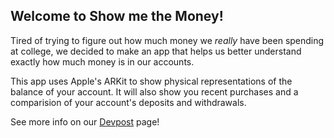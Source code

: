 ## Welcome to Show me the Money!

Tired of trying to figure out how much money we *really* have been spending at college, we decided to make an app that helps us better understand exactly how much money is in our accounts.

This app uses Apple's ARKit to show physical representations of the balance of your account. It will also show you recent purchases and a comparision of your account's deposits and withdrawals.

See more info on our [Devpost](https://devpost.com/software/show-me-the-money-79fnce) page!
